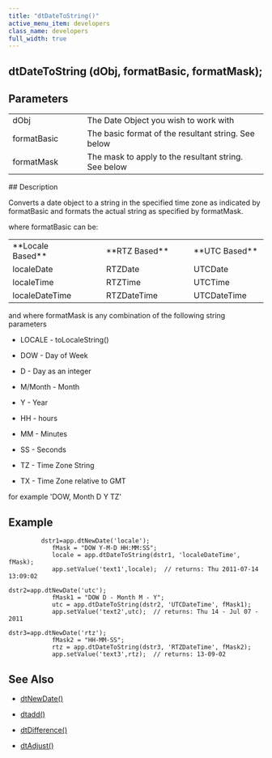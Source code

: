 ```yaml
---
title: "dtDateToString()"
active_menu_item: developers
class_name: developers
full_width: true
---
```



## dtDateToString (dObj, formatBasic, formatMask);

## Parameters

<table>
<tr>
<td width="133">
dObj

</td>
<td width="20">
</td>
<td width="750">
The Date Object you wish to work with

</td>
</tr>
<tr>
<td width="133">
formatBasic

</td>
<td width="20">
</td>
<td width="750">
The basic format of the resultant string. See below

</td>
</tr>
<tr>
<td width="133">
formatMask

</td>
<td width="20">
</td>
<td width="750">
The mask to apply to the resultant string. See below

</td>
</tr>
</table>
## Description

Converts a date object to a string in the specified time zone as indicated by formatBasic and formats the actual string as specified by formatMask.

where formatBasic can be:

<table>
<tr>
<td width="133">
**Locale Based**

</td>
<td width="20">

</td>
<td width="127">
**RTZ Based**

</td>
<td width="14">

</td>
<td width="130">
**UTC Based**

</td>
</tr>
<tr>
<td width="133">
localeDate

</td>
<td width="20">

</td>
<td width="127">
RTZDate

</td>
<td width="14">

</td>
<td width="130">
UTCDate

</td>
</tr>
<tr>
<td width="133">
localeTime

</td>
<td width="20">

</td>
<td width="127">
RTZTime

</td>
<td width="14">

</td>
<td width="130">
UTCTime

</td>
</tr>
<tr>
<td width="133">
localeDateTime

</td>
<td width="20">

</td>
<td width="127">
RTZDateTime

</td>
<td width="14">

</td>
<td width="130">
UTCDateTime

</td>
</tr>
</table>

and where formatMask is any combination of the following string parameters

 - LOCALE - toLocaleString()

 - DOW - Day of Week

 - D - Day as an integer

 - M/Month - Month

 - Y - Year

 - HH - hours

 - MM - Minutes

 - SS - Seconds

 - TZ - Time Zone String

 - TX - Time Zone relative to GMT

for example 'DOW, Month D Y TZ'

## Example

             dstr1=app.dtNewDate('locale');
                fMask = "DOW Y-M-D HH:MM:SS";
                locale = app.dtDateToString(dstr1, 'localeDateTime', fMask);
                app.setValue('text1',locale);  // returns: Thu 2011-07-14 13:09:02
        
    dstr2=app.dtNewDate('utc');
                fMask1 = "DOW D - Month M - Y";
                utc = app.dtDateToString(dstr2, 'UTCDateTime', fMask1);
                app.setValue('text2',utc);  // returns: Thu 14 - Jul 07 - 2011
     
    dstr3=app.dtNewDate('rtz');
                fMask2 = "HH-MM-SS";
                rtz = app.dtDateToString(dstr3, 'RTZDateTime', fMask2);
                app.setValue('text3',rtz);  // returns: 13-09-02
   

## See Also

 - [dtNewDate()](dtnewdate.htm)

 - [dtadd()](dtadd.htm)

 - [dtDifference()](dtdifference.htm)

 - [dtAdjust()](dtadjust.htm)

